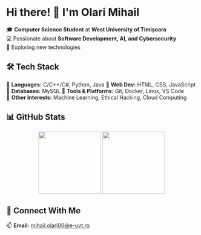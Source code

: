 # Hi there! 👋 I'm Olari Mihail 

🎓 **Computer Science Student** at **West University of Timișoara**  
💻 Passionate about **Software Development, AI, and Cybersecurity**  
🚀 Exploring new technologies 

## 🛠️ Tech Stack  
🔹 **Languages:** C/C++/C#, Python, Java
🔹 **Web Dev:** HTML, CSS, JavaScript
🔹 **Databases:** MySQL 
🔹 **Tools & Platforms:** Git, Docker, Linux, VS Code  
🔹 **Other Interests:** Machine Learning, Ethical Hacking, Cloud Computing  

## 📊 GitHub Stats  
<p align="center">
  <img src="https://github-readme-stats.vercel.app/api?username=mishanea69&show_icons=true&theme=radical" height="165">
  <img src="https://github-readme-stats.vercel.app/api/top-langs/?username=mishanea69&layout=compact&theme=radical" height="165">
</p>

## 🔗 Connect With Me  
📫 **Email:** mihail.olari00@e-uvt.ro




<!--
[![LinkedIn](https://img.shields.io/badge/LinkedIn-0077B5?style=for-the-badge&logo=linkedin&logoColor=white)](https://linkedin.com/in/yourprofile)  
[![Twitter](https://img.shields.io/badge/Twitter-1DA1F2?style=for-the-badge&logo=twitter&logoColor=white)](https://twitter.com/yourhandle)  
[![Portfolio](https://img.shields.io/badge/Portfolio-000000?style=for-the-badge&logo=About.me&logoColor=white)](https://yourportfolio.com)  
**Mishanea69/Mishanea69** is a ✨ _special_ ✨ repository because its `README.md` (this file) appears on your GitHub profile.

Here are some ideas to get you started:

- 🔭 I’m currently working on ...
- 🌱 I’m currently learning ...
- 👯 I’m looking to collaborate on ...
- 🤔 I’m looking for help with ...
- 💬 Ask me about ...
- 📫 How to reach me: ...
- 😄 Pronouns: ...
- ⚡ Fun fact: ...
-->
